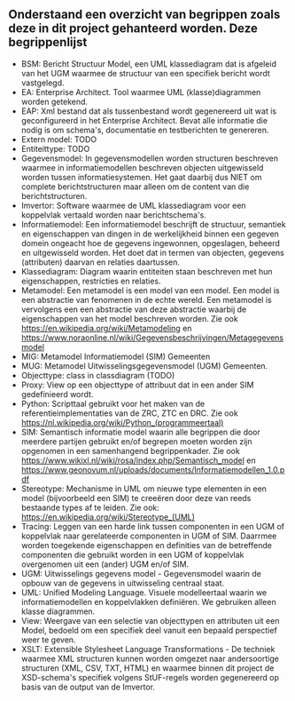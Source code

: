 ## Onderstaand een overzicht van begrippen zoals deze in dit project gehanteerd worden. Deze begrippenlijst 

- BSM: Bericht Structuur Model, een UML klassediagram dat  is afgeleid van het UGM waarmee de structuur van een specifiek bericht wordt vastgelegd.
- EA: Enterprise Architect. Tool waarmee UML (klasse)diagrammen worden getekend.
- EAP: Xml bestand dat als tussenbestand wordt gegenereerd uit wat is geconfigureerd in het Enterprise Architect. Bevat alle informatie die nodig is om schema's, documentatie en testberichten te genereren.
- Extern model: TODO
- Entiteittype: TODO
- Gegevensmodel: In gegevensmodellen worden structuren beschreven waarmee in informatiemodellen beschreven objecten uitgewisseld worden tussen informatiesystemen. Het gaat daarbij dus NIET om complete berichtstructuren maar alleen om de content van die berichtstructuren.
- Imvertor: Software waarmee de UML klassediagram voor een koppelvlak vertaald worden naar berichtschema's.
- Informatiemodel: Een informatiemodel beschrijft de structuur, semantiek en eigenschappen van dingen in de werkelijkheid binnen een gegeven domein ongeacht hoe de gegevens ingewonnen, opgeslagen, beheerd en uitgewisseld worden. Het doet dat in termen van objecten, gegevens (attributen) daarvan en relaties daartussen.
- Klassediagram: Diagram waarin entiteiten staan beschreven met hun eigenschappen, restricties en relaties.
- Metamodel: Een metamodel is een model van een model. Een model is een abstractie van fenomenen in de echte wereld. Een metamodel is vervolgens een een abstractie van deze abstractie waarbij de eigenschappen van het model beschreven worden. Zie ook https://en.wikipedia.org/wiki/Metamodeling en https://www.noraonline.nl/wiki/Gegevensbeschrijvingen/Metagegevensmodel
- MIG: Metamodel Informatiemodel (SIM) Gemeenten 
- MUG: Metamodel Uitwisselingsgegevensmodel (UGM) Gemeenten.
- Objecttype: class in classdiagram (TODO)
- Proxy: View op een objecttype of attribuut dat in een ander SIM gedefinieerd wordt.
- Python: Scripttaal gebruikt voor het maken van de referentieimplementaties van de ZRC, ZTC en DRC. Zie ook https://nl.wikipedia.org/wiki/Python_(programmeertaal)
- SIM: Semantisch informatie model waarin alle begrippen die door meerdere partijen gebruikt en/of begrepen moeten worden zijn opgenomen in een samenhangend begrippenkader. Zie ook https://www.wikixl.nl/wiki/rosa/index.php/Semantisch_model en https://www.geonovum.nl/uploads/documents/Informatiemodellen_1.0.pdf 
- Stereotype: Mechanisme in UML om nieuwe type elementen in een model (bijvoorbeeld een SIM) te creeëren door deze van reeds bestaande types af te leiden. Zie ook: https://en.wikipedia.org/wiki/Stereotype_(UML)
- Tracing: Leggen van een harde link tussen componenten in een UGM of koppelvlak naar gerelateerde componenten in UGM of SIM. Daarrmee worden toegekende eigenschappen en definities van de betreffende componenten die gebruikt worden in een UGM of koppelvlak overgenomen uit een (ander) UGM en/of SIM.
- UGM: Uitwisselings gegevens model - Gegevensmodel waarin de opbouw van de gegevens in uitwisseling centraal staat.
- UML: Unified Modeling Language. Visuele modelleertaal waarin we informatiemodellen en koppelvlakken definiëren. We gebruiken alleen klasse diagrammen.
- View: Weergave van een selectie van objecttypen en attributen uit een Model, bedoeld om een specifiek deel vanuit een bepaald perspectief weer te geven.
- XSLT: Extensible Stylesheet Language Transformations - De techniek waarmee XML structuren kunnen worden omgezet naar andersoortige structuren (XML, CSV, TXT, HTML) en waarmee binnen dit project de XSD-schema's specifiek volgens StUF-regels worden gegenereerd op basis van de output van de Imvertor.


